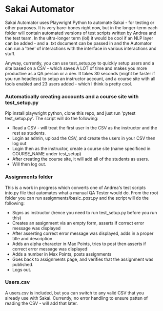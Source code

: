 # Sakai Automator

Sakai Automator uses Playwright Python to automate Sakai - for testing or other purposes. It is very bare-bones right now, but in the longer-term each folder will contain automated versions of test scripts written by Andrea and the test team. In the ultra-longer term (lol) it would be cool if an NLP layer can be added - and a .txt document can be passed in and the Automator can run a 'tree' of interactions with the interface in various interactions and stuff.

Anyway, currently, you can use test_setup.py to quickly setup users and a site based on a CSV - which saves A LOT of time and makes you more productive as a QA person or a dev. It takes 30 seconds (might be faster if you run headless) to setup an instructor account, and a course site with all tools enabled and 23 users added - which I think is pretty cool. 

### Automatically creating accounts and a course site with test_setup.py 
Pip install playwright python, clone this repo, and just run 'pytest test_setup.py'. The script will do the following:

- Read a CSV - will treat the first user in the CSV as the instructor and the rest as students. 
- Login as admin, upload the CSV, and create the users in your CSV then log out
- Login then as the instructor, create a course site (name specificed in COURSE_NAME under test_setup)
- After creating the course site, it will add all of the students as users. 
- Will then log out. 



### Assignments folder

This is a work in progress which converts one of Andrea's test scripts into.py file that automates what a manual QA Tester would do. From the root folder you can run assignments/basic_post.py and the script will do the following:

- Signs as instructor (hence you need to run test_setup.py before you run this)
- Creates an assignment via an empty form, asserts if correct error message was displayed
- After asserting correct error message was displayed, adds in a proper title and description
- Adds an alpha character in Max Points, tries to post then asserts if correct error message was displayed
- Adds a number in Max Points, posts assignments
- Goes back to assignments page, and verifies that the assignment was published. 
- Logs out. 


### Users.csv

A users.csv is included, but you can switch to any valid CSV that you already use with Sakai. Currently, no error handling to ensure patten of reading the CSV - will add that later. 